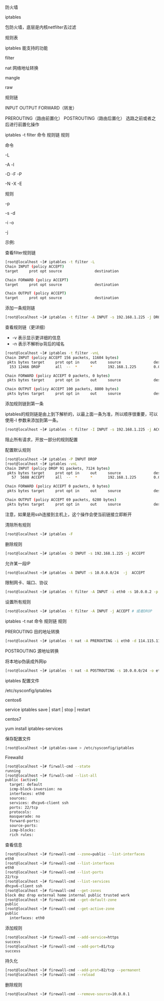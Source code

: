 防火墙



iptables

包防火墙，底层是内核netfilter去过滤

规则表

iptables 能支持的功能

filter

nat   网络地址转换

mangle

raw 



规则链

INPUT  OUTPUT  FORWARD（转发）

PREROUTING（路由前置化）  POSTROUTING（路由后置化）  选路之前或者之后进行前置化操作



iptables -t filter 命令  规则链  规则

命令

-L

-A -l

-D -F -P

-N -X -E



规则 

-p

-s -d

-i -o

-j



示例:

查看filter规则链

```bash
[root@localhost ~]# iptables -t filter -L
Chain INPUT (policy ACCEPT)
target     prot opt source               destination

Chain FORWARD (policy ACCEPT)
target     prot opt source               destination

Chain OUTPUT (policy ACCEPT)
target     prot opt source               destination
```

添加一条规则链

```bash
[root@localhost ~]# iptables -t filter -A INPUT -s 192.168.1.225 -j DROP
```

查看规则链（更详细）

- -v 表示显示更详细的信息
- -n 表示不解析ip背后的域名

```bash
[root@localhost ~]# iptables -t filter -vnL 
Chain INPUT (policy ACCEPT 156 packets, 11604 bytes)
 pkts bytes target     prot opt in     out     source               destination
  153 12466 DROP       all  --  *      *       192.168.1.225        0.0.0.0/0

Chain FORWARD (policy ACCEPT 0 packets, 0 bytes)
 pkts bytes target     prot opt in     out     source               destination

Chain OUTPUT (policy ACCEPT 100 packets, 8800 bytes)
 pkts bytes target     prot opt in     out     source               destination
```

添加规则链到第一条

iptables的规则链是由上到下解析的，以最上面一条为准，所以顺序很重要，可以使用-I 参数来添加到第一条。

```bash
[root@localhost ~]# iptables -t filter -I INPUT -s 192.168.1.225 -j ACCEPT
```



阻止所有请求，开放一部分的规则配置

配置默认规则

```bash
[root@localhost ~]# iptables -P INPUT DROP 
[root@localhost ~]# iptables -vnL
Chain INPUT (policy DROP 91 packets, 7124 bytes)
 pkts bytes target     prot opt in     out     source               destination
   57  5688 ACCEPT     all  --  *      *       192.168.1.225        0.0.0.0/0

Chain FORWARD (policy ACCEPT 0 packets, 0 bytes)
 pkts bytes target     prot opt in     out     source               destination

Chain OUTPUT (policy ACCEPT 69 packets, 6280 bytes)
 pkts bytes target     prot opt in     out     source               destination
```

注意，如果是用ssh连接到主机上，这个操作会使当前链接立即断开

清除所有规则

```bash
[root@localhost ~]# iptables -F 
```

删除规则

```bash
[root@localhost ~]# iptables -D INPUT -s 192.168.1.225 -j ACCEPT
```

允许某一段IP

```bash
[root@localhost ~]# iptables -A INPUT -s 10.0.0.0/24  -j  ACCEPT
```

限制网卡、端口、协议

```bash
[root@localhost ~]# iptables -t filter -A INPUT -i eth0 -s 10.0.0.2 -p tcp --dport 80 -j ACCEPT 
```

设置所有规则

```bash
[root@localhost ~]# iptables -t filter -A INPUT -j ACCEPT # 或者DROP
```



iptables -t nat 命令  规则链   规则

PREROUTING  目的地址转换

```bash
[root@localhost ~]# iptables -t nat -A PREROUTING -i eth0 -d 114.115.116.117 -p tcp --dport 80 -j DNAT --to-destination 10.0.0.1
```

POSTROUTING  源地址转换

将本地ip伪装成外网ip

```bash
[root@localhost ~]# iptables -t nat -A POSTROUTING -s 10.0.0.0/24 -o eth1 -j SNAT --to-source 111.112.113.114
```



iptables 配置文件

/etc/sysconfig/iptables

centos6

service  iptables  save | start | stop | restart

centos7

yum install iptables-services

保存配置文件

```bash
[root@localhost ~]# iptables-save > /etc/sysconfig/iptables
```



Firewalld

```bash
[root@localhost ~]# firwall-cmd --state
running
[root@localhost ~]# firwall-cmd --list-all
public (active)
  target: default
  icmp-block-inversion: no
  interfaces: eth0
  sources:
  services: dhcpv6-client ssh
  ports: 22/tcp
  protocols:
  masquerade: no
  forward-ports:
  source-ports:
  icmp-blocks:
  rich rules:
```

查看信息

```bash
[root@localhost ~]# firewall-cmd --zone=public --list-interfaces 
eth0
[root@localhost ~]# firewall-cmd --list-interfaces 
eth0
[root@localhost ~]# firewall-cmd --list-ports 
22/tcp
[root@localhost ~]# firewall-cmd --list-services 
dhcpv6-client ssh
[root@localhost ~]# firewall-cmd --get-zones 
block dmz drop external home internal public trusted work
[root@localhost ~]# firewall-cmd --get-default-zone
public
[root@localhost ~]# firewall-cmd --get-active-zone 
public
  interfaces: eth0
```

添加规则

```bash
[root@localhost ~]# firewall-cmd --add-service=https
success
[root@localhost ~]# firewall-cmd --add-port=81/tcp
success
```

持久化

```bash
[root@localhost ~]# firewall-cmd --add-prot=82/tcp --permanent
[root@localhost ~]# firewall-cmd --reload
```

删除规则

```bash
[root@localhost ~]# firewall-cmd --remove-source=10.0.0.1
```

